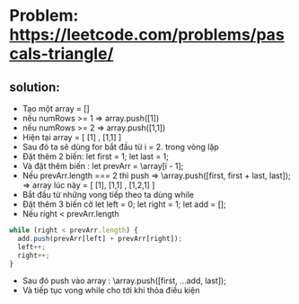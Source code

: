 # Problem: https://leetcode.com/problems/pascals-triangle/

## solution:

- Tạo một array = []
- nếu numRows >= 1 => array.push([1])
- nếu numRows >= 2 => array.push([1,1])
- Hiện tại array = [ [1] , [1,1] ]
- Sau đó ta sẽ dùng for bắt đầu từ i = 2. trong vòng lặp
- Đặt thêm 2 biến: let first = 1; let last = 1;
- Và đặt thêm biến : let prevArr = \array[i - 1];
- Nếu prevArr.length === 2 thì push => \array.push([first, first + last, last]); => array lúc này = [ [1], [1,1] , [1,2,1] ]
- Bắt đầu từ những vong tiếp theo ta dùng while
- Đặt thêm 3 biến cờ let left = 0; let right = 1; let add = [];
- Nếu right < prevArr.length

```js
while (right < prevArr.length) {
  add.push(prevArr[left] + prevArr[right]);
  left++;
  right++;
}
```

- Sau đó push vào array : \array.push([first, ...add, last]);
- Và tiếp tục vong while cho tới khi thỏa điều kiện
